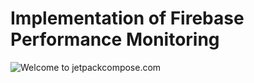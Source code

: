 # Implementation of Firebase Performance Monitoring

![Welcome to jetpackcompose.com](https://miro.medium.com/max/1400/1*s5lUbq98byx1f-9u0kjRLA.jpeg)